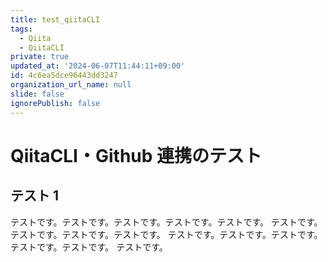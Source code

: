 ```yaml
---
title: test_qiitaCLI
tags:
  - Qiita
  - QiitaCLI
private: true
updated_at: '2024-06-07T11:44:11+09:00'
id: 4c6ea5dce96443dd3247
organization_url_name: null
slide: false
ignorePublish: false
---
```


# QiitaCLI・Github 連携のテスト

## テスト 1

テストです。テストです。テストです。テストです。テストです。
テストです。テストです。テストです。テストです。
テストです。テストです。テストです。
テストです。テストです。
テストです。
